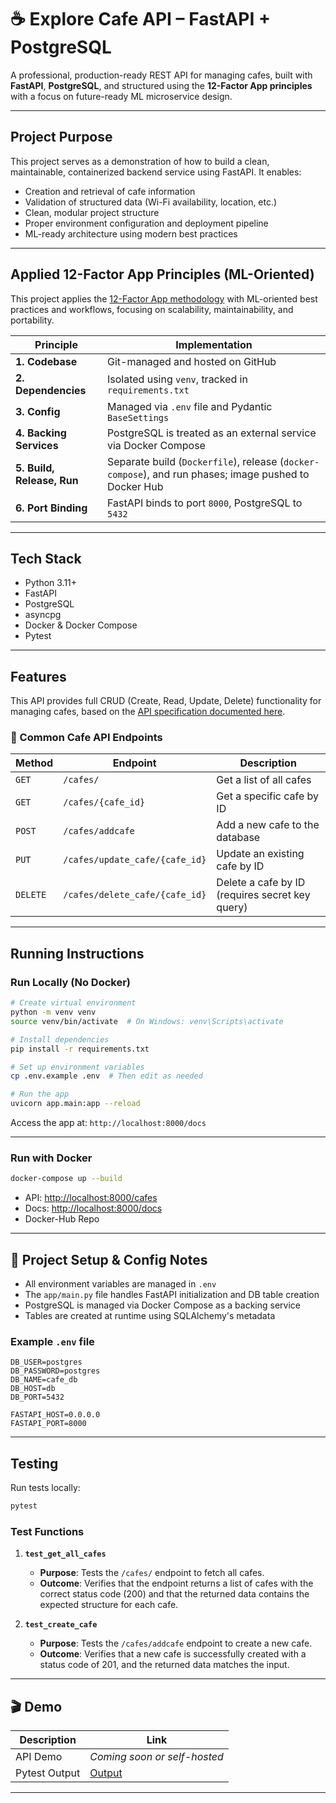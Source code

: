 # ☕ Explore Cafe API – FastAPI + PostgreSQL

A professional, production-ready REST API for managing cafes, built with **FastAPI**, **PostgreSQL**, and structured using the **12-Factor App principles** with a focus on future-ready ML microservice design.

---

## Project Purpose

This project serves as a demonstration of how to build a clean, maintainable, containerized backend service using FastAPI. It enables:

* Creation and retrieval of cafe information
* Validation of structured data (Wi-Fi availability, location, etc.)
* Clean, modular project structure
* Proper environment configuration and deployment pipeline
* ML-ready architecture using modern best practices

---

##  Applied 12-Factor App Principles (ML-Oriented)

This project applies the [12-Factor App methodology](https://12factor.net/) with ML-oriented best practices and workflows, focusing on scalability, maintainability, and portability.

| Principle                  | Implementation                                                                                               |
| -------------------------- | ------------------------------------------------------------------------------------------------------------ |
| **1. Codebase**            | Git-managed and hosted on GitHub                                                                             |
| **2. Dependencies**        | Isolated using `venv`, tracked in `requirements.txt`                                                         |
| **3. Config**              | Managed via `.env` file and Pydantic `BaseSettings`                                                          |
| **4. Backing Services**    | PostgreSQL is treated as an external service via Docker Compose                                              |
| **5. Build, Release, Run** | Separate build (`Dockerfile`), release (`docker-compose`), and run phases; image pushed to Docker Hub        |
| **6. Port Binding**        | FastAPI binds to port `8000`, PostgreSQL to `5432`                                                           |

---

##  Tech Stack

*  Python 3.11+
*  FastAPI
*  PostgreSQL
*  asyncpg 
*  Docker & Docker Compose
*  Pytest


---


##  Features

This API provides full CRUD (Create, Read, Update, Delete) functionality for managing cafes, based on the [API specification documented here](https://documenter.getpostman.com/view/37746097/2sB2qWFPDa#239373f3-3120-45b7-958c-5aba10fa3dbe).

### 🔗 Common Cafe API Endpoints

| Method   | Endpoint                       | Description                                     |
| -------- | ------------------------------ | ----------------------------------------------- |
| `GET`    | `/cafes/`                      | Get a list of all cafes                         |
| `GET`    | `/cafes/{cafe_id}`             | Get a specific cafe by ID                       |
| `POST`   | `/cafes/addcafe`               | Add a new cafe to the database                  |
| `PUT`    | `/cafes/update_cafe/{cafe_id}` | Update an existing cafe by ID                   |
| `DELETE` | `/cafes/delete_cafe/{cafe_id}` | Delete a cafe by ID (requires secret key query) |


---


##  Running Instructions

###  Run Locally (No Docker)

```bash
# Create virtual environment
python -m venv venv
source venv/bin/activate  # On Windows: venv\Scripts\activate

# Install dependencies
pip install -r requirements.txt

# Set up environment variables
cp .env.example .env  # Then edit as needed

# Run the app
uvicorn app.main:app --reload
```

Access the app at: `http://localhost:8000/docs`

---

###  Run with Docker

```bash
docker-compose up --build
```

* API: [http://localhost:8000/cafes](http://localhost:8000/cafes)
* Docs: [http://localhost:8000/docs](http://localhost:8000/docs)
* Docker-Hub Repo []()

---

## 📁 Project Setup & Config Notes

* All environment variables are managed in `.env`
* The `app/main.py` file handles FastAPI initialization and DB table creation
* PostgreSQL is managed via Docker Compose as a backing service
* Tables are created at runtime using SQLAlchemy's metadata

###  Example `.env` file

```env
DB_USER=postgres
DB_PASSWORD=postgres
DB_NAME=cafe_db
DB_HOST=db
DB_PORT=5432

FASTAPI_HOST=0.0.0.0
FASTAPI_PORT=8000
```

---

##  Testing

Run tests locally:

```bash
pytest
```

### Test Functions

1. **`test_get_all_cafes`**

   * **Purpose**: Tests the `/cafes/` endpoint to fetch all cafes.
   * **Outcome**: Verifies that the endpoint returns a list of cafes with the correct status code (200) and that the returned data contains the expected structure for each cafe.

2. **`test_create_cafe`**

   * **Purpose**: Tests the `/cafes/addcafe` endpoint to create a new cafe.
   * **Outcome**: Verifies that a new cafe is successfully created with a status code of 201, and the returned data matches the input.


---



## 🎬 Demo

| Description      | Link                                                       |
| ---------------- | ---------------------------------------------------------- |
|   API Demo       | *Coming soon or self-hosted*                               |
|  Pytest Output   | [Output](https://github.com/KushalRegmi61/Explore-Cafe-API/blob/master/results/pytest-output.png)               |




---


